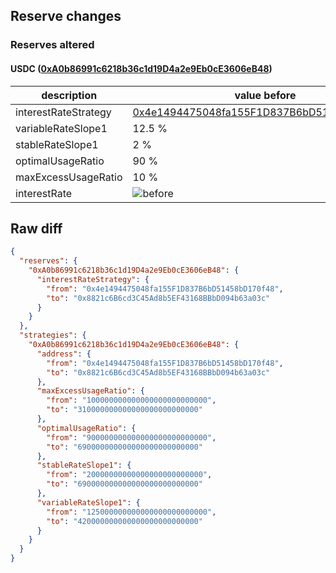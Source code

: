 ## Reserve changes

### Reserves altered

#### USDC ([0xA0b86991c6218b36c1d19D4a2e9Eb0cE3606eB48](https://etherscan.io/address/0xA0b86991c6218b36c1d19D4a2e9Eb0cE3606eB48))

| description          | value before                                                                                                                                                                                                                                       | value after                                                                                                                                                                                                                                       |
| -------------------- | -------------------------------------------------------------------------------------------------------------------------------------------------------------------------------------------------------------------------------------------------- | ------------------------------------------------------------------------------------------------------------------------------------------------------------------------------------------------------------------------------------------------- |
| interestRateStrategy | [0x4e1494475048fa155F1D837B6bD51458bD170f48](https://etherscan.io/address/0x4e1494475048fa155F1D837B6bD51458bD170f48)                                                                                                                              | [0x8821c6B6cd3C45Ad8b5EF43168BBbD094b63a03c](https://etherscan.io/address/0x8821c6B6cd3C45Ad8b5EF43168BBbD094b63a03c)                                                                                                                             |
| variableRateSlope1   | 12.5 %                                                                                                                                                                                                                                             | 42 %                                                                                                                                                                                                                                              |
| stableRateSlope1     | 2 %                                                                                                                                                                                                                                                | 69 %                                                                                                                                                                                                                                              |
| optimalUsageRatio    | 90 %                                                                                                                                                                                                                                               | 69 %                                                                                                                                                                                                                                              |
| maxExcessUsageRatio  | 10 %                                                                                                                                                                                                                                               | 31 %                                                                                                                                                                                                                                              |
| interestRate         | ![before](https://dash.onaave.com/api/static?variableRateSlope1=125000000000000000000000000&variableRateSlope2=600000000000000000000000000&optimalUsageRatio=900000000000000000000000000&baseVariableBorrowRate=0&maxVariableBorrowRate=undefined) | ![after](https://dash.onaave.com/api/static?variableRateSlope1=420000000000000000000000000&variableRateSlope2=600000000000000000000000000&optimalUsageRatio=690000000000000000000000000&baseVariableBorrowRate=0&maxVariableBorrowRate=undefined) |

## Raw diff

```json
{
  "reserves": {
    "0xA0b86991c6218b36c1d19D4a2e9Eb0cE3606eB48": {
      "interestRateStrategy": {
        "from": "0x4e1494475048fa155F1D837B6bD51458bD170f48",
        "to": "0x8821c6B6cd3C45Ad8b5EF43168BBbD094b63a03c"
      }
    }
  },
  "strategies": {
    "0xA0b86991c6218b36c1d19D4a2e9Eb0cE3606eB48": {
      "address": {
        "from": "0x4e1494475048fa155F1D837B6bD51458bD170f48",
        "to": "0x8821c6B6cd3C45Ad8b5EF43168BBbD094b63a03c"
      },
      "maxExcessUsageRatio": {
        "from": "100000000000000000000000000",
        "to": "310000000000000000000000000"
      },
      "optimalUsageRatio": {
        "from": "900000000000000000000000000",
        "to": "690000000000000000000000000"
      },
      "stableRateSlope1": {
        "from": "20000000000000000000000000",
        "to": "690000000000000000000000000"
      },
      "variableRateSlope1": {
        "from": "125000000000000000000000000",
        "to": "420000000000000000000000000"
      }
    }
  }
}
```
